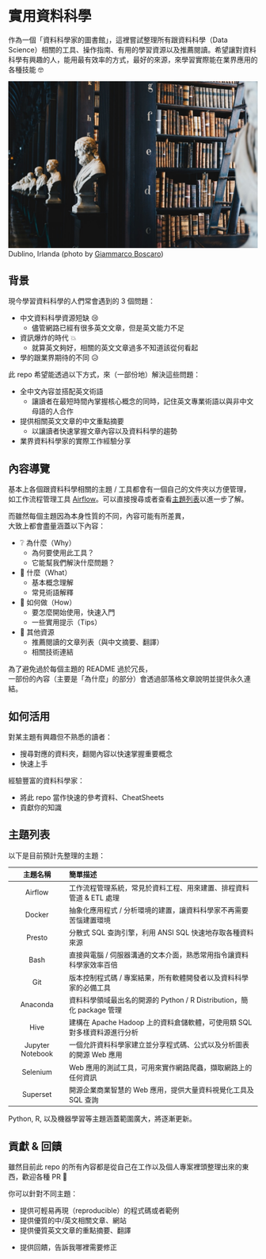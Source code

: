 # 實用資料科學
作為一個「資料科學家的圖書館」，這裡嘗試整理所有跟資料科學（Data Science）相關的工具、操作指南、有用的學習資源以及推薦閱讀。希望讓對資料科學有興趣的人，能用最有效率的方式，最好的來源，來學習實際能在業界應用的各種技能 :nerd_face:

![Dublino, Irlanda.](images/cover.jpg)
Dublino, Irlanda (photo by [Giammarco Boscaro](https://unsplash.com/photos/zeH-ljawHtg?utm_source=unsplash&utm_medium=referral&utm_content=creditCopyText))

## 背景
現今學習資料科學的人們常會遇到的 3 個問題：
- 中文資料科學資源短缺 :cry:
    - 儘管網路已經有很多英文文章，但是英文能力不足
- 資訊爆炸的時代 :boom:
    - 就算英文夠好，相關的英文文章過多不知道該從何看起
- 學的跟業界期待的不同 :disappointed_relieved:

此 repo 希望能透過以下方式，來（一部份地）解決這些問題：
- 全中文內容並搭配英文術語
    - 讓讀者在最短時間內掌握核心概念的同時，記住英文專業術語以與非中文母語的人合作
- 提供相關英文文章的中文重點摘要
    - 以讓讀者快速掌握文章內容以及資料科學的趨勢
- 業界資料科學家的實際工作經驗分享

## 內容導覽
基本上各個跟資料科學相關的主題 / 工具都會有一個自己的文件夾以方便管理，  
如工作流程管理工具 [Airflow](airflow)。可以直接搜尋或者查看[主題列表](#主題列表)以進一步了解。

而雖然每個主題因為本身性質的不同，內容可能有所差異，  
大致上都會盡量涵蓋以下內容：
- :grey_question: 為什麼（Why）
    - 為何要使用此工具？
    - 它能幫我們解決什麼問題？
- :notebook: 什麼（What）
    - 基本概念理解
    - 常見術語解釋
- :wrench: 如何做（How）
    - 要怎麼開始使用，快速入門
    - 一些實用提示（Tips）
- :book: 其他資源 
    - 推薦閱讀的文章列表（與中文摘要、翻譯）
    - 相關技術連結

為了避免過於每個主題的 README 過於冗長，  
一部份的內容（主要是「為什麼」的部分）會透過部落格文章說明並提供永久連結。

## 如何活用
對某主題有興趣但不熟悉的讀者：
- 搜尋對應的資料夾，翻閱內容以快速掌握重要概念
- 快速上手

經驗豐富的資料科學家：
- 將此 repo 當作快速的參考資料、CheatSheets
- 貢獻你的知識

## 主題列表
以下是目前預計先整理的主題：

| 主題名稱 | 簡單描述 |
| :---: | :--- |
| Airflow | 工作流程管理系統，常見於資料工程、用來建置、排程資料管道 & ETL 處理 |
| Docker | 抽象化應用程式 / 分析環境的建置，讓資料科學家不再需要苦惱建置環境 |
| Presto | 分散式 SQL 查詢引擎，利用 ANSI SQL 快速地存取各種資料來源 |
| Bash | 直接與電腦 / 伺服器溝通的文本介面，熟悉常用指令讓資料科學家效率百倍 |
| Git | 版本控制程式碼 / 專案結果，所有軟體開發者以及資料科學家的必備工具 |
| Anaconda | 資料科學領域最出名的開源的 Python / R Distribution，簡化 package 管理 |
| Hive | 建構在 Apache Hadoop 上的資料倉儲軟體，可使用類 SQL 對多樣資料源進行分析|
| Jupyter Notebook | 一個允許資料科學家建立並分享程式碼、公式以及分析圖表的開源 Web 應用 |
| Selenium | Web 應用的測試工具，可用來實作網路爬蟲，擷取網路上的任何資訊 |
| Superset | 開源企業商業智慧的 Web 應用，提供大量資料視覺化工具及 SQL 查詢 |

Python, R, 以及機器學習等主題涵蓋範圍廣大，將逐漸更新。


## 貢獻 & 回饋
雖然目前此 repo 的所有內容都是從自己在工作以及個人專案裡頭整理出來的東西，歡迎各種 PR :clap:

你可以針對不同主題：
- 提供可輕易再現（reproducible）的程式碼或者範例
- 提供優質的中/英文相關文章、網站
- 提供優質英文文章的重點摘要、翻譯
* 提供回饋，告訴我哪裡需要修正